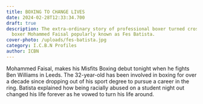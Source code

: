 ```yaml
---
title: BOXING TO CHANGE LIVES
date: 2024-02-28T12:33:34.700
draft: true
description: The extra-ordinary story of professional boxer turned crossover
  boxer Mohammed Faisal popularly known as Fes Batista.
cover-photo: /uploads/fes-batista.jpg
category: I.C.B.N Profiles
author: ICBN
---
```

Mohammed Faisal, makes his Misfits Boxing debut tonight when he fights Ben Williams in Leeds. The 32-year-old has been involved in boxing for over a decade since dropping out of his sport degree to pursue a career in the ring. Batista explained how being racially abused on a student night out changed his life forever as he vowed to turn his life around.
